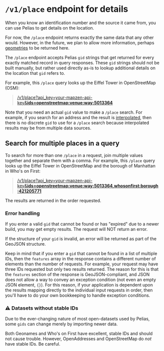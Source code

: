 # `/v1/place` endpoint for details

When you know an identification number and the source it came from, you can use Pelias to get details on the location.

For now, the `/place` endpoint returns exactly the same data that any other would. However, in the future, we plan to allow more information, perhaps [geometries](https://github.com/pelias/whosonfirst/issues/19#issuecomment-370545690) to be returned here.

The `/place` endpoint accepts Pelias `gid` strings that get returned for every exactly matched record in query responses. These `gid` strings should not be built manually, but rather used directly as-is to lookup additional details on the location that `gid` refers to.

For example, this `/place` query looks up the Eiffel Tower in OpenStreetMap (OSM):

> [/v1/place?api_key=your-mapzen-api-key&__ids=openstreetmap:venue:way:5013364__](https://mapzen.com/search/explorer/?query=place&ids=openstreetmap:venue:way:5013364)

Note that you need an actual `gid` value to make a `/place` search. For example, if you search for an address and the result is [interpolated](addresses.md#address-interpolation), then there is no discrete `gid` to use for a `/place` search because interpolated results may be from multiple data sources.

## Search for multiple places in a query

To search for more than one `/place` in a request, join multiple values together and separate them with a comma. For example, this `/place` query looks up the Eiffel Tower in OpenStreetMap and the borough of Manhattan in Who's on First:

> [/v1/place?api_key=your-mapzen-api-key&__ids=openstreetmap:venue:way:5013364,whosonfirst:borough:421205771__](https://mapzen.com/search/explorer/?query=place&ids=openstreetmap:venue:way:5013364,whosonfirst:borough:421205771)

The results are returned in the order requested.

### Error handling

If you enter a valid `gid` that cannot be found or has "expired" due to a newer build, you may get empty results. The request will NOT return an error.

If the structure of your `gid` is invalid, an error will be returned as part of the GeoJSON structure.

Keep in mind that if you enter a `gid` that cannot be found in a list of multiple IDs, then the `features` array in the response contains a different number of elements than the number of requests. For example, your request may have three IDs requested but only two results returned. The reason for this is that the `features` section of the response is GeoJSON-compliant, and JSON does not allow a way to convey an exception condition (not even an empty JSON element, `{}`). For this reason, if your application is dependent upon the results mapping directly to the individual input requests in order, then you'll have to do your own bookkeeping to handle exception conditions.

### :warning: Datasets without stable IDs

Due to the ever-changing nature of most open-datasets used by Pelias, some `gids` can change merely by importing newer data.

Both Geonames and Who's on First have excellent, stable IDs and should not cause trouble. However, OpenAddresses and OpenStreetMap do _not_ have stable IDs. Be careful.
